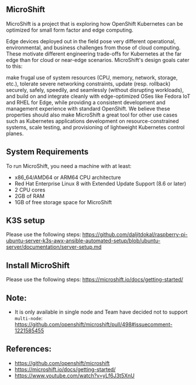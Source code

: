 ## MicroShift

MicroShift is a project that is exploring how OpenShift Kubernetes can be optimized for small form factor and edge computing.

Edge devices deployed out in the field pose very different operational, environmental, and business challenges from those of cloud computing. These motivate different engineering trade-offs for Kubernetes at the far edge than for cloud or near-edge scenarios. MicroShift's design goals cater to this:

make frugal use of system resources (CPU, memory, network, storage, etc.),
tolerate severe networking constraints,
update (resp. rollback) securely, safely, speedily, and seamlessly (without disrupting workloads), and
build on and integrate cleanly with edge-optimized OSes like Fedora IoT and RHEL for Edge, while
providing a consistent development and management experience with standard OpenShift.
We believe these properties should also make MicroShift a great tool for other use cases such as Kubernetes applications development on resource-constrained systems, scale testing, and provisioning of lightweight Kubernetes control planes.

## System Requirements

To run MicroShift, you need a machine with at least:

- x86_64/AMD64 or ARM64 CPU architecture
- Red Hat Enterprise Linux 8 with Extended Update Support (8.6 or later)
- 2 CPU cores
- 2GB of RAM
- 1GB of free storage space for MicroShift

## K3S setup

Please use the following steps: https://github.com/daljitdokal/raspberry-pi-ubuntu-server-k3s-awx-ansible-automated-setup/blob/ubuntu-server/documentation/server-setup.md

## Install MicroShift

Please use the following steps: https://microshift.io/docs/getting-started/

## Note:

- It is only available in single node and Team have decided not to support `multi-node`: https://github.com/openshift/microshift/pull/498#issuecomment-1221585455

## References:

- https://github.com/openshift/microshift
- https://microshift.io/docs/getting-started/
- https://www.youtube.com/watch?v=yLf6J3t5XnU
